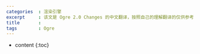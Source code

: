 ```yaml
---
categories  : 渲染引擎
excerpt     : 该文是 Ogre 2.0 Changes 的中文翻译，按照自己的理解翻译的仅供参考，如有不当之处，敬请谅解！
title       : 
tags        : Ogre
---
```


* content
{:toc}
